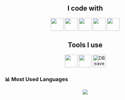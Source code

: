 <h2 align="center">I code with</h2>

<p align="center">
  <img src="https://cdn.jsdelivr.net/gh/devicons/devicon/icons/javascript/javascript-original.svg" width="40px"/>
  <img src="https://cdn.jsdelivr.net/gh/devicons/devicon/icons/html5/html5-original.svg" width="40px"/>
  <img src="https://cdn.jsdelivr.net/gh/devicons/devicon/icons/css3/css3-original.svg" width="40px"/>
  <img src="https://cdn.jsdelivr.net/gh/devicons/devicon/icons/java/java-original.svg" width="40px"/>
  <img src="https://cdn.jsdelivr.net/gh/devicons/devicon/icons/postgresql/postgresql-original.svg" width="40px"/>
</p>

<h2 align="center">Tools I use</h2>

<p align="center">
  <img src="https://cdn.jsdelivr.net/gh/devicons/devicon/icons/figma/figma-original.svg" width="40px"/>
  <img src="https://cdn.jsdelivr.net/gh/devicons/devicon/icons/postman/postman-original.svg" width="40px"/>
  <img src="https://chatgpt-image-hosting.s3.amazonaws.com/dbeaver.png" width="40px" title="DBeaver"/>
</p>


### 📊 Most Used Languages

<p align="center">
  <img src="https://github-readme-stats.vercel.app/api/top-langs/?username=cecimoura&layout=compact&langs_count=10&theme=radical"/>
</p>

